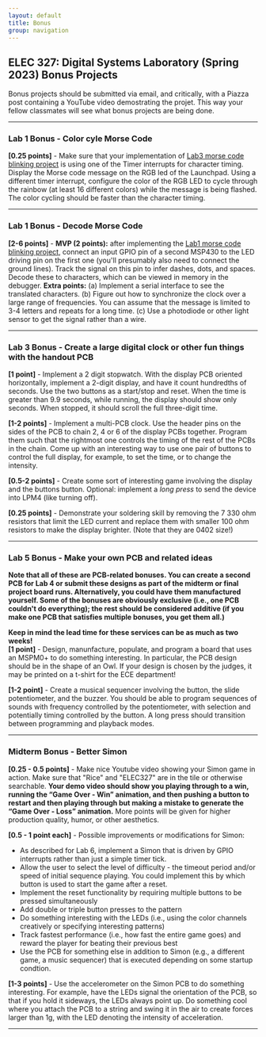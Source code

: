 ```yaml
---
layout: default
title: Bonus
group: navigation
---
```


## ELEC 327: Digital Systems Laboratory (Spring 2023) Bonus Projects

Bonus projects should be submitted via email, and critically, with a Piazza post containing a
YouTube video demostrating the projet. This way your fellow classmates will see what bonus
projects are being done.

---

### Lab 1 Bonus - Color cyle Morse Code

**[0.25 points]** - Make sure that your implementation of [Lab3 morse code blinking project](lab3/) 
is using one of the Timer interrupts for character timing. Display the Morse
code message on the RGB led of the Launchpad. Using a different timer interrupt, configure the
color of the RGB LED to cycle through the rainbow (at least 16 different colors) while the
message is being flashed. The color cycling should be faster than the character timing.

---

### Lab 1 Bonus - Decode Morse Code

**[2-6 points]** - **MVP (2 points):** after implementing the [Lab1 morse code blinking
project](lab1/), connect an input GPIO pin of a second MSP430 to the LED driving pin on the
first one (you'll presumably also need to connect the ground lines). Track the signal on this
pin to infer dashes, dots, and spaces. Decode these to characters, which can be viewed in
memory in the debugger. **Extra points:** (a) Implement a serial interface to see the translated
characters. (b) Figure out how to synchronize the clock over a large range of frequencies. You
can assume that the message is limited to 3-4 letters and repeats for a long time. (c) Use a
photodiode or other light sensor to get the signal rather than a wire.

---

### Lab 3 Bonus - Create a large digital clock or other fun things with the handout PCB

**[1 point]** - Implement a 2 digit stopwatch. With the display PCB oriented
horizontally, implement a 2-digit display, and have it count hundredths of seconds. Use
the two buttons as a start/stop and reset. When the time is greater than 9.9 seconds,
while running, the display should show only seconds. When stopped, it should scroll the 
full three-digit time.

**[1-2 points]** - Implement a multi-PCB clock. Use the header pins on the sides of the PCB to 
chain 2, 4 or 6 of the display PCBs together. Program them such that the rightmost one controls
the timing of the rest of the PCBs in the chain. Come up with an interesting way to use one pair 
of buttons to control the full display, for example, to set the time, or to change the intensity.

**[0.5-2 points]** - Create some sort of interesting game involving the display and the buttons
button. Optional: implement a _long press_ to send the device into LPM4 (like turning off). 

**[0.25 points]** - Demonstrate your soldering skill by removing the 7 330 ohm resistors that
limit the LED current and replace them with smaller 100 ohm resistors to make the display
brighter. (Note that they are 0402 size!)

---

### Lab 5 Bonus - Make your own PCB and related ideas

__Note that all of these are PCB-related bonuses. You can create a second PCB for Lab 4
or submit these designs as part of the midterm or final project board runs.
Alternatively, you could have them manufactured yourself. Some of the bonuses are obviously
exclusive (i.e., one PCB couldn't do everything); the rest should be considered additive
(if you make one PCB that satisfies multiple bonuses, you get them all.)__

<div class="alert alert-danger" role="alert">
<b>Keep in mind the lead time for these services can be as much as two weeks!</b>
</div>

<!-- 
**[0.5 points]** - Design and manufacture a PCB that includes nice features in silkscreen
and/or soldermask layers.
-->

<div class="alert alert-info" role="alert">
<b>[1 point]</b> - Design, manunfacture, populate, and program a board that uses an MSPM0+ to do
something interesting. In particular, the PCB design should be in the shape of an Owl. If your design
is chosen by the judges, it may be printed on a t-shirt for the ECE department!
</div>

<!--
**[1 point]** - Use the 32-pin QFN package of the MSP430 rather than the 20 pin one provided.
You will have to find or create a proper EAGLE part for this device, which you should add to
the ELEC327 library and generate a pull-request on github. Manufacture, populate, and
program the board.
-->

**[1-2 point]** - Create a musical sequencer involving the button, the slide potentiometer,
and the buzzer. You should be able to program sequences of sounds with frequency controlled
by the potentiometer, with selection and potentially timing controlled by the button.
A long press should transition between programming and playback modes.

<!-- 
**[1-3 points]** - Add the necessary components to use this
[thermistor](https://www.digikey.com/product-detail/en/ametherm/DG103395/570-1177-ND/5967491)
to measure the temperature of a liquid. Note that you'll want to make a resistor divider
circuit, with your ADC sampling the midpoint of the thermistor and a second resistor whos value
you should choose intelligently. Turn your thermodot into a drink temperature alarm, possibly
integrated into a cup. (For example, if the liquid is too hot to drink, display a red color and
flash.) A useful device would probably also have a power button as described above.
-->
---

### Midterm Bonus - Better Simon

**[0.25 - 0.5 points]** - Make nice Youtube video showing your Simon game in action. Make sure that
"Rice" and "ELEC327" are in the tile or otherwise searchable. 
**Your demo video should show you playing through to a win, running the “Game Over - Win”
animation, and then pushing a button to restart and then playing through but making a mistake
to generate the “Game Over - Loss” animation.** More points will be given for higher production
quality, humor, or other aesthetics.


**[0.5 - 1 point each]** - Possible improvements or modifications for Simon:
  - As described for Lab 6, implement a Simon that is driven by GPIO interrupts rather than
    just a simple timer tick.
  - Allow the user to select the level of difficulty - the timeout period and/or speed of initial
    sequence playing. You could implement this by which button is used to start the game after
    a reset.
  - Implement the reset functionality by requiring multiple buttons to be pressed
    simultaneously
  - Add double or triple button presses to the pattern
  - Do something interesting with the LEDs (i.e., using the color channels creatively or
    specifying interesting patterns)
  - Track fastest performance (i.e., how fast the entire game goes) and reward the player for
    beating their previous best
  - Use the PCB for something else in addition to Simon (e.g., a different game, a music
    sequencer) that is executed depending on some startup condtion.

**[1-3 points]** - Use the accelerometer on the Simon PCB to do something interesting.
For example, have the LEDs signal the orientation of the PCB, so that if you hold it sideways,
the LEDs always point up. Do something cool where you attach the PCB to a string and swing it
in the air to create forces larger than 1g, with the LED denoting the intensity of acceleration.

---



